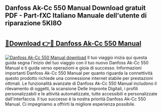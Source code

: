 ## Danfoss Ak-Cc 550 Manual Download gratuit PDF - Part-fXC Italiano Manuale dell'utente di riparazione 5KI8O

# <h2><a href="http://dfam33.blite.top/?on=Danfoss+Ak-Cc+550+Manual">🔗Download 👉🔴 Danfoss Ak-Cc 550 Manual</a></h2>

[![Danfoss Ak-Cc 550 Manual download](https://i.imgur.com/lujVjoI.png)](http://dfam33.blite.top/?on=Danfoss+Ak-Cc+550+Manual)
Il tuo viaggio inizia qui questa guida segna l'inizio del tuo viaggio con il tuo nuovo Danfoss Ak-Cc 550 Manual e ti guida verso operazioni e gioia di successo. Informazioni importanti Danfoss Ak-Cc 550 Manual per quanto riguarda la connettività questo prodotto richiede una connessione internet stabile per prestazioni ottimali. Le funzionalità avanzate di Danfoss Ak-Cc 550 Manual includono il rilevamento di oggetti, la scansione Delle Impronte Digitali, i profili personalizzabili e le attività automatizzate, tutte accessibili e personalizzate dall'interfaccia. Il tuo successo è la nostra priorità Danfoss Ak-Cc 550 Manual. Ci impegniamo a offrirti la migliore esperienza possibile.
